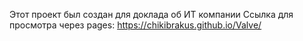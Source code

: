 Этот проект был создан для доклада об ИТ компании
Ссылка для просмотра через pages: https://chikibrakus.github.io/Valve/
